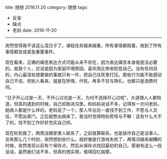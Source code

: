 title: 随想 2016.11.20
category: 随想
tags:
  - 反省
  - 缺点
  - 老妈
date: 2016-11-20
---

突然觉得我不该这么混日子了。课程任务越来越重，所有事情都拖着，拖到了所有事情都变成紧急重要事件。

现在看来，正确的痛苦表达方式可能从来不存在，因为表达痛苦本身就是没必要的。就我个人，应该是因为家庭环境原因，喜欢用比惨来贬低自己。没有任何目的，内心最深处想要做的事就只有一件，把自己往死里打压。那些行为能不能感动自己不说，但别人看来，就是在矫情、作死。再多不甘与挣扎，也都只是浪费时间。

“日子开心过是一天，不开心过也是一天，为何不选择开心过呢”。大道理人人都知道，但真的遇到的时候，自己却跌进沟里。和妈妈说话不多，记得有一次问老妈，她病人都是什么样的。老妈说了一个，那人毕业后一直找不到工作，不愿与人交往，不愿出家门，之后就憋出病来了。我当时觉得特别奇怪与不解：这有什么大不了的，找不到工作好好充实自己呗。

现在轮到我了，两周没跟家里人联系了，之前就算联系，也是装作自己是没事人。总有那么几个时刻，突然想到些什么。就好像是打游戏失败了，再情况越来越糟的时候，突然发现以前有个保存点，然后从保存点找回最初的自己。感谢有这么一段谈话，虽然我们话不多，但真的很实用，值得回忆揣摩。
